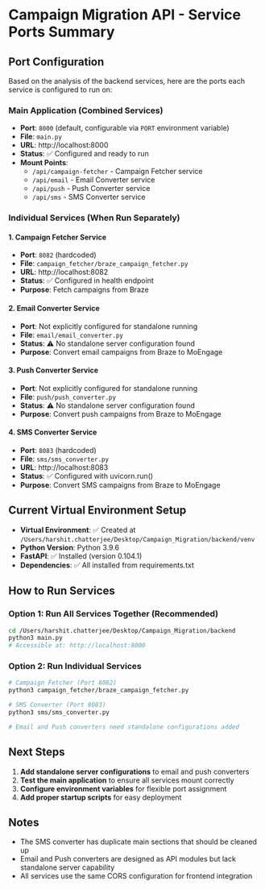 # Campaign Migration API - Service Ports Summary

## Port Configuration

Based on the analysis of the backend services, here are the ports each service is configured to run on:

### Main Application (Combined Services)
- **Port**: `8000` (default, configurable via `PORT` environment variable)
- **File**: `main.py`
- **URL**: http://localhost:8000
- **Status**: ✅ Configured and ready to run
- **Mount Points**:
  - `/api/campaign-fetcher` - Campaign Fetcher service
  - `/api/email` - Email Converter service
  - `/api/push` - Push Converter service  
  - `/api/sms` - SMS Converter service

### Individual Services (When Run Separately)

#### 1. Campaign Fetcher Service
- **Port**: `8082` (hardcoded)
- **File**: `campaign_fetcher/braze_campaign_fetcher.py`
- **URL**: http://localhost:8082
- **Status**: ✅ Configured in health endpoint
- **Purpose**: Fetch campaigns from Braze

#### 2. Email Converter Service  
- **Port**: Not explicitly configured for standalone running
- **File**: `email/email_converter.py`
- **Status**: ⚠️ No standalone server configuration found
- **Purpose**: Convert email campaigns from Braze to MoEngage

#### 3. Push Converter Service
- **Port**: Not explicitly configured for standalone running
- **File**: `push/push_converter.py` 
- **Status**: ⚠️ No standalone server configuration found
- **Purpose**: Convert push campaigns from Braze to MoEngage

#### 4. SMS Converter Service
- **Port**: `8083` (hardcoded)
- **File**: `sms/sms_converter.py`
- **URL**: http://localhost:8083
- **Status**: ✅ Configured with uvicorn.run()
- **Purpose**: Convert SMS campaigns from Braze to MoEngage

## Current Virtual Environment Setup

- **Virtual Environment**: ✅ Created at `/Users/harshit.chatterjee/Desktop/Campaign_Migration/backend/venv`
- **Python Version**: Python 3.9.6
- **FastAPI**: ✅ Installed (version 0.104.1)
- **Dependencies**: ✅ All installed from requirements.txt

## How to Run Services

### Option 1: Run All Services Together (Recommended)
```bash
cd /Users/harshit.chatterjee/Desktop/Campaign_Migration/backend
python3 main.py
# Accessible at: http://localhost:8000
```

### Option 2: Run Individual Services
```bash
# Campaign Fetcher (Port 8082)
python3 campaign_fetcher/braze_campaign_fetcher.py

# SMS Converter (Port 8083) 
python3 sms/sms_converter.py

# Email and Push converters need standalone configurations added
```

## Next Steps

1. **Add standalone server configurations** to email and push converters
2. **Test the main application** to ensure all services mount correctly
3. **Configure environment variables** for flexible port assignment
4. **Add proper startup scripts** for easy deployment

## Notes

- The SMS converter has duplicate main sections that should be cleaned up
- Email and Push converters are designed as API modules but lack standalone server capability
- All services use the same CORS configuration for frontend integration
